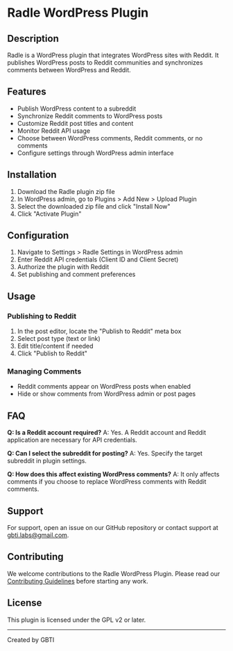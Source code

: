 # Radle WordPress Plugin

## Description

Radle is a WordPress plugin that integrates WordPress sites with Reddit. It publishes WordPress posts to Reddit communities and synchronizes comments between WordPress and Reddit.

## Features

- Publish WordPress content to a subreddit
- Synchronize Reddit comments to WordPress posts
- Customize Reddit post titles and content
- Monitor Reddit API usage
- Choose between WordPress comments, Reddit comments, or no comments
- Configure settings through WordPress admin interface

## Installation

1. Download the Radle plugin zip file
2. In WordPress admin, go to Plugins > Add New > Upload Plugin
3. Select the downloaded zip file and click "Install Now"
4. Click "Activate Plugin"

## Configuration

1. Navigate to Settings > Radle Settings in WordPress admin
2. Enter Reddit API credentials (Client ID and Client Secret)
3. Authorize the plugin with Reddit
4. Set publishing and comment preferences

## Usage

### Publishing to Reddit

1. In the post editor, locate the "Publish to Reddit" meta box
2. Select post type (text or link)
3. Edit title/content if needed
4. Click "Publish to Reddit"

### Managing Comments

- Reddit comments appear on WordPress posts when enabled
- Hide or show comments from WordPress admin or post pages

## FAQ

**Q: Is a Reddit account required?**
A: Yes. A Reddit account and Reddit application are necessary for API credentials.

**Q: Can I select the subreddit for posting?**
A: Yes. Specify the target subreddit in plugin settings.

**Q: How does this affect existing WordPress comments?**
A: It only affects comments if you choose to replace WordPress comments with Reddit comments.

## Support

For support, open an issue on our GitHub repository or contact support at gbti.labs@gmail.com.

## Contributing

We welcome contributions to the Radle WordPress Plugin. Please read our [Contributing Guidelines](/.data/CONTRIBUTING.md) before starting any work.

## License

This plugin is licensed under the GPL v2 or later.

---

Created by GBTI